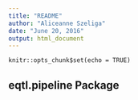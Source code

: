 ```yaml
---
title: "README"
author: "Aliceanne Szeliga"
date: "June 20, 2016"
output: html_document
---
```


```{r setup, include=FALSE}
knitr::opts_chunk$set(echo = TRUE)
```

## eqtl.pipeline Package




